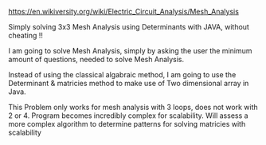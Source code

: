 https://en.wikiversity.org/wiki/Electric_Circuit_Analysis/Mesh_Analysis


Simply solving 3x3 Mesh Analysis using Determinants with JAVA, without cheating !!

I am going to solve Mesh Analysis, simply by asking the user the minimum amount of questions, needed to solve Mesh Analysis.

Instead of using the classical algabraic method, I am going to use the Determinant & matricies method to make use of Two dimensional array in Java. 

This Problem only works for mesh analysis with 3 loops, does not work with 2 or 4. Program becomes incredibly complex for scalability. Will assess a more complex algorithm to determine patterns for solving matricies with scalability

